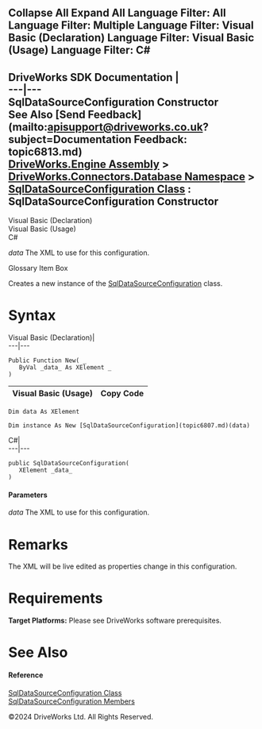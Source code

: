        

 Collapse All Expand All  Language Filter: All  Language Filter: Multiple  Language Filter: Visual Basic (Declaration) Language Filter: Visual Basic (Usage) Language Filter: C#  
---  
DriveWorks SDK Documentation  |   
---|---  
SqlDataSourceConfiguration Constructor   
See Also [Send Feedback](mailto:apisupport@driveworks.co.uk?subject=Documentation Feedback: topic6813.md)  
[DriveWorks.Engine Assembly](topic2156.md) > [DriveWorks.Connectors.Database Namespace](topic6754.md) > [SqlDataSourceConfiguration Class](topic6807.md) : SqlDataSourceConfiguration Constructor  
---  
  
Visual Basic (Declaration)    
Visual Basic (Usage)    
C# 

_data_
    The XML to use for this configuration.

Glossary Item Box

Creates a new instance of the [SqlDataSourceConfiguration](topic6807.md) class. 

# Syntax

Visual Basic (Declaration)|   
---|---  
      
    
    Public Function New( _
       ByVal _data_ As XElement _
    )  
  
Visual Basic (Usage)| Copy Code  
---|---  
      
    
    Dim data As XElement
     
    Dim instance As New [SqlDataSourceConfiguration](topic6807.md)(data)  
  
C#|   
---|---  
      
    
    public SqlDataSourceConfiguration( 
       XElement _data_
    )  
  
#### Parameters

 _data_
    The XML to use for this configuration.

# Remarks

The XML will be live edited as properties change in this configuration.

# Requirements

**Target Platforms:** Please see DriveWorks software prerequisites.

# See Also

#### Reference

[SqlDataSourceConfiguration Class](topic6807.md)   
[SqlDataSourceConfiguration Members](topic6808.md)

©2024 DriveWorks Ltd. All Rights Reserved.
